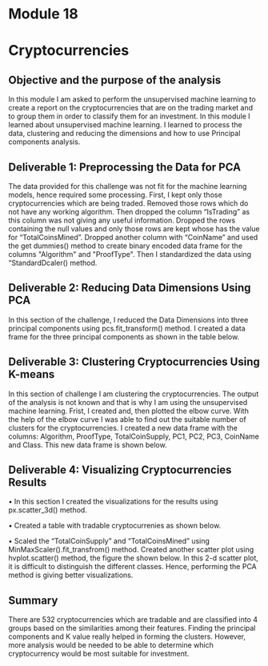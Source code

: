 # Module 18
# Cryptocurrencies

## Objective and the purpose of the analysis

In this module I am asked to perform the unsupervised machine learning to create a report on the cryptocurrencies that are on the trading market and to group them in order to classify them for an investment.
In this module I learned about unsupervised machine learning. I learned to process the data, clustering and reducing the dimensions and how to use Principal components analysis. 

## Deliverable 1: Preprocessing the Data for PCA

The data provided for this challenge was not fit for the machine learning models, hence required some processing. First, I kept only those cryptocurrencies which are being traded. Removed those rows which do not have any working algorithm. Then dropped the column “IsTrading” as this column was not giving any useful information. Dropped the rows containing the null values and only those rows are kept whose has the value for “TotalCoinsMined”. Dropped another column with “CoinName” and used the get dummies() method to create binary encoded data frame for the columns "Algorithm" and "ProofType". Then I standardized the data using “StandardDcaler() method.

## Deliverable 2: Reducing Data Dimensions Using PCA

In this section of the challenge, I reduced the Data Dimensions into three principal components using pcs.fit_transform() method. I created a data frame for the three principal components as shown in the table below.

## Deliverable 3: Clustering Cryptocurrencies Using K-means

In this section of challenge I am clustering the cryptocurrencies. The output of the analysis is not known and that is why I am using the unsupervised machine learning. Frist, I created and, then plotted the elbow curve. With the help of the elbow curve I was able to find out the suitable number of clusters for the cryptocurrencies. I created a new data frame with the columns: Algorithm, ProofType, TotalCoinSupply, PC1, PC2, PC3, CoinName and Class. This new data frame is shown below.

## Deliverable 4: Visualizing Cryptocurrencies Results

•	In this section I created the visualizations for the results using px.scatter_3d() method.

•	Created a table with tradable cryptocurrenies as shown below.

•	Scaled the “TotalCoinSupply” and “TotalCoinsMined” using MinMaxScaler().fit_transfrom() method. Created another scatter plot using hvplot.scatter() method, the figure the shown below. In this 2-d scatter plot, it is difficult to distinguish the different classes. Hence, performing the PCA method is giving better visualizations.

## Summary

There are 532 cryptocurrencies which are tradable and are classified into 4 groups based on the similarities among their features. Finding the principal components and K value really helped in forming the clusters. However, more analysis would be needed to be able to determine which cryptocurrency would be most suitable for investment.

